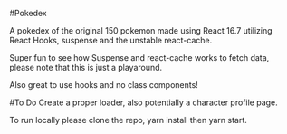 #Pokedex

A pokedex of the original 150 pokemon made using React 16.7 utilizing React Hooks, suspense and the unstable react-cache.

Super fun to see how Suspense and react-cache works to fetch data, please note that this is just a playaround.

Also great to use hooks and no class components!

#To Do
Create a proper loader, also potentially a character profile page.

To run locally please clone the repo, yarn install then yarn start.
